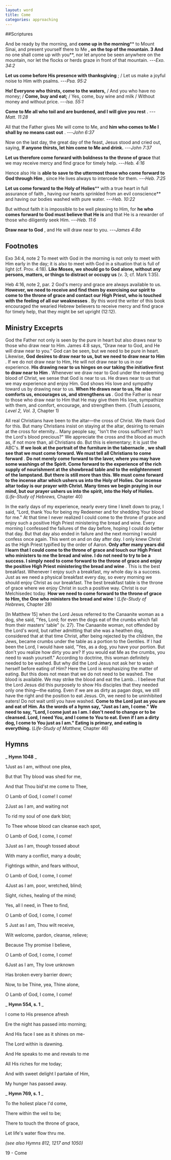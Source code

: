 ```yaml
---
layout: word
title: Come
categories: approaching
---
```


##Scriptures

And be ready by the morning, and **come up in the morning**** to Mount Sinai, and present yourself there to Me **, on the top of the mountain. 3 And** no one shall come up with you**, nor let anyone be seen anywhere on the mountain, nor let the flocks or herds graze in front of that mountain.
---_Exo. 34:2_

**Let us come before His presence with thanksgiving** ; / Let us make a joyful noise to Him with psalms.
---_Psa. 95:2_

**Ho! Everyone who thirsts, come to the waters,** / And you who have no money; / **Come, buy and eat;** / Yes, come, buy wine and milk / Without money and without price.
---_Isa. 55:1_

**Come to Me all who toil and are burdened, and I will give you rest** .
---_Matt. 11:28_

All that the Father gives Me will come to Me, and **him who comes to Me I shall by no means cast out** .
---_John 6:37_

Now on the last day, the great day of the feast, Jesus stood and cried out, saying, **If anyone thirsts, let him come to Me and drink.**
---_John 7:37_

**Let us therefore come forward with boldness to the throne of grace** that we may receive mercy and find grace for timely help.
---_Heb. 4:16_

Hence also He is **able to save to the uttermost those who come forward to God through Him** , since He lives always to intercede for them.
---_Heb. 7:25_

**Let us come forward to the Holy of Holies**** with a true heart in full assurance of faith **,** having our hearts sprinkled from an evil conscience** and having our bodies washed with pure water.
---_Heb. 10:22_

But without faith it is impossible to be well pleasing to Him, for **he who comes forward to God must believe that He is** and that He is a rewarder of those who diligently seek Him.
---_Heb. 11:6_

**Draw near to God** , and He will draw near to you.
---_James 4:8a_

## Footnotes

Exo 34:4, note 2 To meet with God in the morning is not only to meet with Him early in the day; it is also to meet with God in a situation that is full of light (cf. Prov. 4:18). **Like Moses, we should go to God alone, without any persons, matters, or things to distract or occupy us** (v. 3; cf. Mark 1:35).

Heb 4:16, note 2, par. 2 God's mercy and grace are always available to us. **However, we need to receive and find them by exercising our spirit to come to the throne of grace and contact our High Priest, who is touched with the feeling of all our weaknesses** . By this word the writer of this book encouraged the wearied Hebrew believers to receive mercy and find grace for timely help, that they might be set upright (12:12).

## Ministry Exceprts

God the Father not only is seen by the pure in heart but also draws near to those who draw near to Him. James 4:8 says, "Draw near to God, and He will draw near to you." God can be seen, but we need to be pure in heart. Likewise, **God desires to draw near to us, but we need to draw near to Him** . If we do not draw near to Him, He will not draw near to us in our experience. **His drawing near to us hinges on our taking the initiative first to draw near to Him** . Whenever we draw near to God under the redeeming blood of Christ, we sense that God is near to us. He draws near to us that we may experience and enjoy Him. God shows His love and sympathy toward us by drawing near to us. **When He draws near to us, He also comforts us, encourages us, and strengthens us** . God the Father is near to those who draw near to Him that He may give them His love, sympathize with them, and comfort, encourage, and strengthen them. (_Truth Lessons, Level 2, Vol. 3_, Chapter 1)

All real Christians have been to the altar—the cross of Christ. We thank God for this. But many Christians insist on staying at the altar, desiring to remain at the cross for eternity… Many people say, "Isn't the cross sufficient? Isn't the Lord's blood precious?" We appreciate the cross and the blood as much as, if not more than, all Christians do. But this is elementary; it is just the ABC's. **If we look at the portrait of the furniture in the tabernacle** , **we shall see that we must come forward. We must tell all Christians to come forward** . **Do not merely come forward to the laver, where you may have some washings of the Spirit. Come forward to the experience of the rich supply of nourishment at the showbread table and to the enlightenment of the lampstand. But there is still more than this. We must come forward to the incense altar which ushers us into the Holy of Holies. Our incense altar today is our prayer with Christ. Many times we begin praying in our mind, but our prayer ushers us into the spirit, into the Holy of Holies.** (_Life-Study of Hebrews,_ Chapter 40)

In the early days of my experience, nearly every time I knelt down to pray, I said, "Lord, thank You for being my Redeemer and for shedding Your blood for me." At that time I never realized I could come to the throne of grace and enjoy such a positive High Priest ministering the bread and wine. Every morning I confessed the failures of the day before, hoping I could do better that day. But that day also ended in failure and the next morning I would confess once again. This went on and on day after day. I only knew Christ as the High Priest typified by the order of Aaron. **Only after many years did I learn that I could come to the throne of grace and touch our High Priest who ministers to me the bread and wine. I do not need to try to be a success. I simply need to come forward to the throne of grace and enjoy the positive High Priest ministering the bread and wine** . This is the best breakfast. Whenever I enjoy such a breakfast, my whole day is a success. Just as we need a physical breakfast every day, so every morning we should enjoy Christ as our breakfast. The best breakfast table is the throne of grace where we enjoy Christ in such a positive way. Christ is our Melchisedec today. **How we need to come forward to the throne of grace to Him, the One who ministers the bread and wine** ! (_Life-Study of Hebrews,_ Chapter 28)

[In Matthew 15] when the Lord Jesus referred to the Canaanite woman as a dog, she said, "Yes, Lord; for even the dogs eat of the crumbs which fall from their masters' table" (v. 27). The Canaanite woman, not offended by the Lord's word, but rather admitting that she was a heathen dog, considered that at that time Christ, after being rejected by the children, the Jews, became crumbs under the table as a portion to the Gentiles. If I had been the Lord, I would have said, "Yes, as a dog, you have your portion. But don't you realize how dirty you are? If you would eat Me as the crumbs, you need to wash yourself." According to doctrine, this woman definitely needed to be washed. But why did the Lord Jesus not ask her to wash herself before eating of Him? Here the Lord is emphasizing the matter of eating. But this does not mean that we do not need to be washed. The blood is available. We may strike the blood and eat the Lamb… I believe that the Lord Jesus did this purposely to show His disciples that they needed only one thing—the eating. Even if we are as dirty as pagan dogs, we still have the right and the position to eat Jesus. Oh, we need to be uninhibited eaters! Do not wait until you have washed. **Come to the Lord just as you are and eat of Him. As the words of a hymn say, "Just as I am, I come." We need to say, "Lord, I come just as I am. I don't need to change or to be cleansed. Lord, I need You, and I come to You to eat. Even if I am a dirty dog, I come to You just as I am." Eating is primary, and eating is everything.** (_Life-Study of Matthew,_ Chapter 46)

## Hymns

_ **Hymn 1048** _

1Just as I am, without one plea,

But that Thy blood was shed for me,

And that Thou bid'st me come to Thee,

O Lamb of God, I come! I come!

2Just as I am, and waiting not

To rid my soul of one dark blot;

To Thee whose blood can cleanse each spot,

O Lamb of God, I come, I come!

3Just as I am, though tossed about

With many a conflict, many a doubt;

Fightings within, and fears without,

O Lamb of God, I come, I come!

4Just as I am, poor, wretched, blind;

Sight, riches, healing of the mind;

Yes, all I need, in Thee to find,

O Lamb of God, I come, I come!

5 Just as I am, Thou wilt receive,

Wilt welcome, pardon, cleanse, relieve;

Because Thy promise I believe,

O Lamb of God, I come, I come!

6Just as I am, Thy love unknown

Has broken every barrier down;

Now, to be Thine, yea, Thine alone,

O Lamb of God, I come, I come!

_ **Hymn 554, s. 1** _

I come to His presence afresh

Ere the night has passed into morning;

And His face I see as it shines on me-

The Lord within is dawning.

And He speaks to me and reveals to me

All His riches for me today;

And with sweet delight I partake of Him,

My hunger has passed away.

_ **Hymn 769, s. 1** _

To the holiest place I'd come,

There within the veil to be;

There to touch the throne of grace,

Let life's water flow thru me.

_(see also Hymns 812, 1217 and 1050)_

19 - Come
